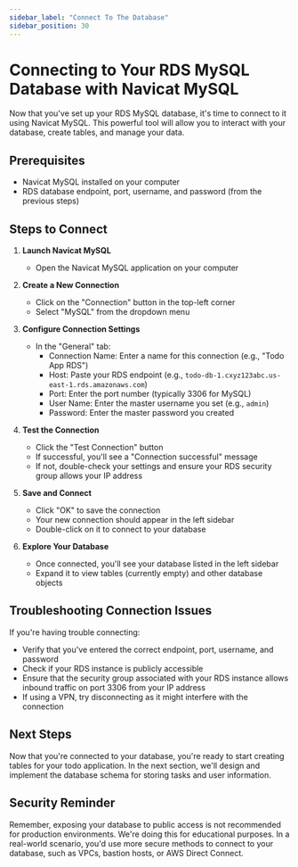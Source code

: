 ```yaml
---
sidebar_label: "Connect To The Database"
sidebar_position: 30
---
```


# Connecting to Your RDS MySQL Database with Navicat MySQL

Now that you've set up your RDS MySQL database, it's time to connect to it using Navicat MySQL. This powerful tool will allow you to interact with your database, create tables, and manage your data.

## Prerequisites

- Navicat MySQL installed on your computer
- RDS database endpoint, port, username, and password (from the previous steps)

## Steps to Connect

1. **Launch Navicat MySQL**

   - Open the Navicat MySQL application on your computer

2. **Create a New Connection**

   - Click on the "Connection" button in the top-left corner
   - Select "MySQL" from the dropdown menu

3. **Configure Connection Settings**

   - In the "General" tab:
     - Connection Name: Enter a name for this connection (e.g., "Todo App RDS")
     - Host: Paste your RDS endpoint (e.g., `todo-db-1.cxyz123abc.us-east-1.rds.amazonaws.com`)
     - Port: Enter the port number (typically 3306 for MySQL)
     - User Name: Enter the master username you set (e.g., `admin`)
     - Password: Enter the master password you created

4. **Test the Connection**

   - Click the "Test Connection" button
   - If successful, you'll see a "Connection successful" message
   - If not, double-check your settings and ensure your RDS security group allows your IP address

5. **Save and Connect**

   - Click "OK" to save the connection
   - Your new connection should appear in the left sidebar
   - Double-click on it to connect to your database

6. **Explore Your Database**
   - Once connected, you'll see your database listed in the left sidebar
   - Expand it to view tables (currently empty) and other database objects

## Troubleshooting Connection Issues

If you're having trouble connecting:

- Verify that you've entered the correct endpoint, port, username, and password
- Check if your RDS instance is publicly accessible
- Ensure that the security group associated with your RDS instance allows inbound traffic on port 3306 from your IP address
- If using a VPN, try disconnecting as it might interfere with the connection

## Next Steps

Now that you're connected to your database, you're ready to start creating tables for your todo application. In the next section, we'll design and implement the database schema for storing tasks and user information.

## Security Reminder

Remember, exposing your database to public access is not recommended for production environments. We're doing this for educational purposes. In a real-world scenario, you'd use more secure methods to connect to your database, such as VPCs, bastion hosts, or AWS Direct Connect.
